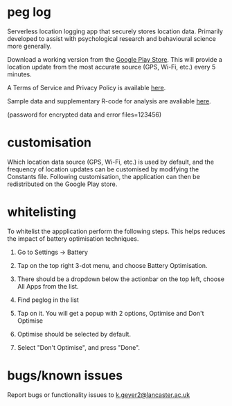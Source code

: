 # peg log
Serverless location logging app that securely stores location data. Primarily developed to assist with psychological research and behavioural science more generally. 

Download a working version from the <a href="https://play.google.com/store/apps/details?id=peglog.android.location.geyer.peglog1">Google Play Store</a>. This will provide a location update from the most accurate source (GPS, Wi-Fi, etc.) every 5 minutes.

A Terms of Service and Privacy Policy is available <a href="https://psychsensorlab.com/privacy-agreement-for-apps/">here</a>. 

Sample data and supplementary R-code for analysis are avaliable <a href="https://drive.google.com/open?id=1HYb_GsvGLqP8RWOQRV7co_tEamYsHooA">here</a>. 

(password for encrypted data and error files=123456)

# customisation 
Which location data source (GPS, Wi-Fi, etc.) is used by default, and the frequency of
location updates can be customised by modifying the Constants file. Following customisation, the 
application can then be redistributed on the Google Play store.

# whitelisting
To whitelist the appplication perform the following steps. This helps reduces the impact of battery optimisation techniques.

1. Go to Settings → Battery

2. Tap on the top right 3-dot menu, and choose Battery Optimisation.

3. There should be a dropdown below the actionbar on the top left, choose All Apps from the list.

4. Find peglog in the list

5. Tap on it. You will get a popup with 2 options, Optimise and Don't Optimise

6. Optimise should be selected by default.

7. Select "Don't Optimise", and press "Done".

# bugs/known issues 
Report bugs or functionality issues to k.geyer2@lancaster.ac.uk
